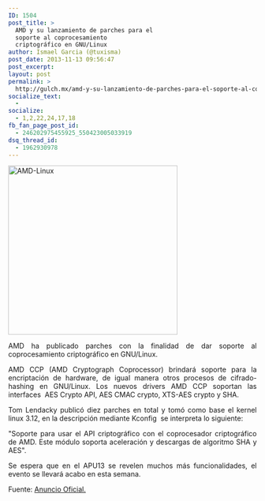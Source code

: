 ```yaml
---
ID: 1504
post_title: >
  AMD y su lanzamiento de parches para el
  soporte al coprocesamiento
  criptográfico en GNU/Linux
author: Ismael Garcia (@tuxisma)
post_date: 2013-11-13 09:56:47
post_excerpt:
layout: post
permalink: >
  http://gulch.mx/amd-y-su-lanzamiento-de-parches-para-el-soporte-al-coprocesamiento-criptografico-en-linux/
socialize_text:
  - 
socialize:
  - 1,2,22,24,17,18
fb_fan_page_post_id:
  - 246202975455925_550423005033919
dsq_thread_id:
  - 1962930978
---
```

<img class=" wp-image-1506 aligncenter" alt="AMD-Linux" src="http://gulch.mx/wp-content/uploads/2013/11/AMD-Linux.jpg" width="343" height="343" />
<p style="text-align: justify;">AMD ha publicado parches con la finalidad de dar soporte al coprocesamiento criptográfico en GNU/Linux.</p>
<p style="text-align: justify;">AMD CCP (AMD Cryptograph Coprocessor) brindará soporte para la encriptación de hardware, de igual manera otros procesos de cifrado-hashing en GNU/Linux. Los nuevos drivers AMD CCP soportan las interfaces  AES Crypto API, AES CMAC crypto, XTS-AES crypto y SHA.</p>
<p style="text-align: justify;">Tom Lendacky publicó diez parches en total y tomó como base el kernel linux 3.12, en la descripción mediante Kconfig  se interpreta lo siguiente:</p>
<p style="text-align: justify;">"Soporte para usar el API criptográfico con el coprocesador criptográfico de AMD. Este módulo soporta aceleración y descargas de algoritmo SHA y AES".</p>
<p style="text-align: justify;">Se espera que en el APU13 se revelen muchos más funcionalidades, el evento se llevará acabo en esta semana.</p>
<p style="text-align: justify;">Fuente: <a href="http://lkml.indiana.edu/hypermail/linux/kernel/1311.1/02158.html" target="_blank">Anuncio Oficial.</a></p>